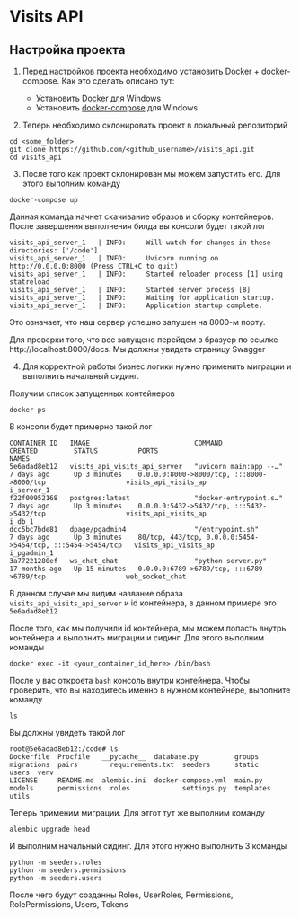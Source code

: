# Visits API

Настройка проекта
---

1. Перед настройков проекта необходимо установить Docker + docker-compose. Как это сделать описано тут:

    - Установить [Docker](https://docs.docker.com/desktop/windows/install/)
      для Windows
    - Установить [docker-compose](https://docs.docker.com/compose/install/) для Windows

2. Теперь необходимо склонировать проект в локальный репозиторий

```shell
cd <some_folder>
git clone https://github.com/<github_username>/visits_api.git
cd visits_api
```

3. После того как проект склонирован мы можем запустить его. Для этого выполним команду

```shell
docker-compose up
```

Данная команда начнет скачивание образов и сборку контейнеров. После завершения выполнения билда вы консоли будет такой
лог

```shell
visits_api_server_1   | INFO:     Will watch for changes in these directories: ['/code']
visits_api_server_1   | INFO:     Uvicorn running on http://0.0.0.0:8000 (Press CTRL+C to quit)
visits_api_server_1   | INFO:     Started reloader process [1] using statreload
visits_api_server_1   | INFO:     Started server process [8]
visits_api_server_1   | INFO:     Waiting for application startup.
visits_api_server_1   | INFO:     Application startup complete.
```

Это означает, что наш сервер успешно запушен на 8000-м порту.

Для проверки того, что все запущено перейдем в бразуер по ссылке http://localhost:8000/docs. Мы должны увидеть страницу
Swagger

4. Для корректной работы бизнес логики нужно применить миграции и выполнить начальный сидинг.

Получим список запущенных контейнеров

```shell
docker ps
```

В консоли будет примерно такой лог

```shell
CONTAINER ID   IMAGE                          COMMAND                  CREATED         STATUS          PORTS                                                        NAMES
5e6adad8eb12   visits_api_visits_api_server   "uvicorn main:app --…"   7 days ago      Up 3 minutes    0.0.0.0:8000->8000/tcp, :::8000->8000/tcp                    visits_api_visits_ap
i_server_1
f22f00952168   postgres:latest                "docker-entrypoint.s…"   7 days ago      Up 3 minutes    0.0.0.0:5432->5432/tcp, :::5432->5432/tcp                    visits_api_visits_ap
i_db_1
dcc5bc7bde81   dpage/pgadmin4                 "/entrypoint.sh"         7 days ago      Up 3 minutes    80/tcp, 443/tcp, 0.0.0.0:5454->5454/tcp, :::5454->5454/tcp   visits_api_visits_ap
i_pgadmin_1
3a77221280ef   ws_chat_chat                   "python server.py"       17 months ago   Up 15 minutes   0.0.0.0:6789->6789/tcp, :::6789->6789/tcp                    web_socket_chat
```

В данном случае мы видим название образа `visits_api_visits_api_server` и id контейнера, в данном примере
это `5e6adad8eb12`

После того, как мы получили id контейнера, мы можем попасть внутрь контейнера и выполнить миграции и сидинг. Для этого
выполним команды

```shell
docker exec -it <your_container_id_here> /bin/bash
```

После у вас откроета `bash` консоль внутри контейнера. Чтобы проверить, что вы находитесь именно в нужном контейнере,
выполните команду

```shell
ls
```

Вы должны увидеть такой лог

```shell
root@5e6adad8eb12:/code# ls
Dockerfile  Procfile   __pycache__  database.py         groups   migrations  pairs        requirements.txt  seeders      static     users  venv
LICENSE     README.md  alembic.ini  docker-compose.yml  main.py  models      permissions  roles             settings.py  templates  utils
```

Теперь применим миграции. Для этгот тут же выполним команду

```shell
alembic upgrade head
```

И выполним начальный сидинг. Для этого нужно выполнить 3 команды

```shell
python -m seeders.roles
python -m seeders.permissions
python -m seeders.users
```

После чего будут созданны Roles, UserRoles, Permissions, RolePermissions, Users, Tokens
